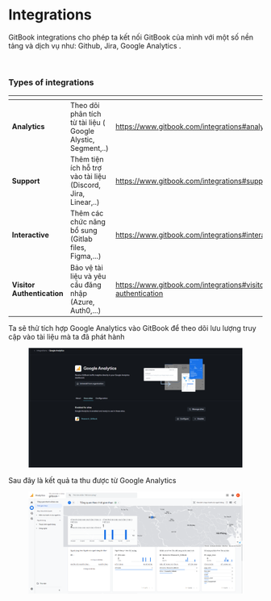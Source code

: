 # Integrations

GitBook integrations cho phép ta kết nối  GitBook của mình với một số nền tảng và dịch vụ như: Github,  Jira, Google Analytics .&#x20;

<figure><img src="https://gitbookio.github.io/onboarding-template-images/integrations-hero.png" alt=""><figcaption></figcaption></figure>

### Types of integrations

<table data-card-size="large" data-view="cards"><thead><tr><th></th><th></th><th data-hidden data-card-target data-type="content-ref"></th><th data-hidden data-card-cover data-type="files"></th><th data-hidden></th></tr></thead><tbody><tr><td><strong>Analytics</strong></td><td>Theo dõi phân tích từ tài liệu ( Google Alystic, Segment,..)</td><td><a href="https://www.gitbook.com/integrations#analytics">https://www.gitbook.com/integrations#analytics</a></td><td><a href="../.gitbook/assets/2.png">2.png</a></td><td></td></tr><tr><td><strong>Support</strong></td><td>Thêm tiện ích hỗ trợ vào tài liệu (Discord, Jira,  Linear,..)</td><td><a href="https://www.gitbook.com/integrations#support">https://www.gitbook.com/integrations#support</a></td><td><a href="../.gitbook/assets/3.png">3.png</a></td><td></td></tr><tr><td><strong>Interactive</strong></td><td>Thêm các chức năng bổ sung (Gitlab files, Figma,...)</td><td><a href="https://www.gitbook.com/integrations#interactive">https://www.gitbook.com/integrations#interactive</a></td><td><a href="../.gitbook/assets/4.png">4.png</a></td><td></td></tr><tr><td><strong>Visitor Authentication</strong></td><td>Bảo vệ tài liệu và yêu cầu đăng nhập (Azure, Auth0,...)</td><td><a href="https://www.gitbook.com/integrations#visitor-authentication">https://www.gitbook.com/integrations#visitor-authentication</a></td><td><a href="../.gitbook/assets/1 (1).png">1 (1).png</a></td><td></td></tr></tbody></table>

Ta sẽ thử tích hợp Google Analytics vào GitBook để theo dõi lưu lượng truy cập vào tài liệu mà ta đã phát hành&#x20;



<figure><img src="../.gitbook/assets/Screenshot_1 (1).png" alt=""><figcaption></figcaption></figure>

Sau đây là kết quả ta thu được từ Google Analytics

<figure><img src="../.gitbook/assets/Screenshot_2.png" alt=""><figcaption></figcaption></figure>
